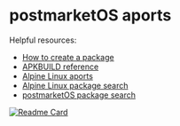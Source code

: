 # postmarketOS aports

Helpful resources:
* [How to create a package](https://wiki.postmarketos.org/wiki/Create_a_package)
* [APKBUILD reference](https://wiki.alpinelinux.org/wiki/APKBUILD_Reference)
* [Alpine Linux aports](https://gitlab.alpinelinux.org/alpine/aports/)
* [Alpine Linux package search](https://pkgs.alpinelinux.org/packages)
* [postmarketOS package search](https://pkgs.postmarketos.org/packages)

[![Readme Card](https://github-readme-stats.vercel.app/api/pin/?username=butasi&repo=pmaports-zeroltexx&theme=radical)](https://github.com/butasi/pmaports-zeroltexx)
